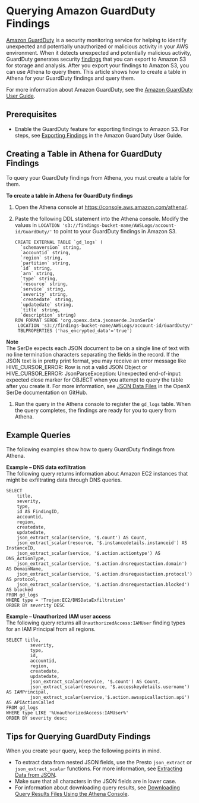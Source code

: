 # Querying Amazon GuardDuty Findings<a name="querying-guardduty"></a>

[Amazon GuardDuty](https://aws.amazon.com/guardduty/) is a security monitoring service for helping to identify unexpected and potentially unauthorized or malicious activity in your AWS environment\. When it detects unexpected and potentially malicious activity, GuardDuty generates security [findings](https://docs.aws.amazon.com/guardduty/latest/ug/guardduty_findings.html) that you can export to Amazon S3 for storage and analysis\. After you export your findings to Amazon S3, you can use Athena to query them\. This article shows how to create a table in Athena for your GuardDuty findings and query them\.

For more information about Amazon GuardDuty, see the [Amazon GuardDuty User Guide](https://docs.aws.amazon.com/guardduty/latest/ug/)\.

## Prerequisites<a name="querying-guardduty-prerequisites"></a>
+ Enable the GuardDuty feature for exporting findings to Amazon S3\. For steps, see [Exporting Findings](https://docs.aws.amazon.com/guardduty/latest/ug/guardduty_exportfindings.html) in the Amazon GuardDuty User Guide\.

## Creating a Table in Athena for GuardDuty Findings<a name="querying-guardduty-creating-a-table-in-athena-for-guardduty-findings"></a>

To query your GuardDuty findings from Athena, you must create a table for them\.

**To create a table in Athena for GuardDuty findings**

1. Open the Athena console at [https://console\.aws\.amazon\.com/athena/](https://console.aws.amazon.com/athena/home)\.

1. Paste the following DDL statement into the Athena console\. Modify the values in `LOCATION 's3://findings-bucket-name/AWSLogs/account-id/GuardDuty/'` to point to your GuardDuty findings in Amazon S3\.

   ```
   CREATE EXTERNAL TABLE `gd_logs` (
     `schemaversion` string,
     `accountid` string,
     `region` string,
     `partition` string,
     `id` string,
     `arn` string,
     `type` string,
     `resource` string,
     `service` string,
     `severity` string,
     `createdate` string,
     `updatedate` string,
     `title` string,
     `description` string)
   ROW FORMAT SERDE 'org.openx.data.jsonserde.JsonSerDe'
    LOCATION 's3://findings-bucket-name/AWSLogs/account-id/GuardDuty/'
    TBLPROPERTIES ('has_encrypted_data'='true')
   ```
**Note**  
The SerDe expects each JSON document to be on a single line of text with no line termination characters separating the fields in the record\. If the JSON text is in pretty print format, you may receive an error message like HIVE\_CURSOR\_ERROR: Row is not a valid JSON Object or HIVE\_CURSOR\_ERROR: JsonParseException: Unexpected end\-of\-input: expected close marker for OBJECT when you attempt to query the table after you create it\. For more information, see [JSON Data Files](https://github.com/rcongiu/Hive-JSON-Serde#json-data-files) in the OpenX SerDe documentation on GitHub\. 

1. Run the query in the Athena console to register the `gd_logs` table\. When the query completes, the findings are ready for you to query from Athena\.

## Example Queries<a name="querying-guardduty-examples"></a>

The following examples show how to query GuardDuty findings from Athena\.

**Example – DNS data exfiltration**  
The following query returns information about Amazon EC2 instances that might be exfiltrating data through DNS queries\.  

```
SELECT
    title,
    severity,
    type,
    id AS FindingID,
    accountid,
    region,
    createdate,
    updatedate,
    json_extract_scalar(service, '$.count') AS Count,
    json_extract_scalar(resource, '$.instancedetails.instanceid') AS InstanceID,
    json_extract_scalar(service, '$.action.actiontype') AS DNS_ActionType,
    json_extract_scalar(service, '$.action.dnsrequestaction.domain') AS DomainName,
    json_extract_scalar(service, '$.action.dnsrequestaction.protocol') AS protocol,
    json_extract_scalar(service, '$.action.dnsrequestaction.blocked') AS blocked
FROM gd_logs
WHERE type = 'Trojan:EC2/DNSDataExfiltration'
ORDER BY severity DESC
```

**Example – Unauthorized IAM user access**  
The following query returns all `UnauthorizedAccess:IAMUser` finding types for an IAM Principal from all regions\.   

```
SELECT title,
         severity,
         type,
         id,
         accountid,
         region,
         createdate,
         updatedate,
         json_extract_scalar(service, '$.count') AS Count, 
         json_extract_scalar(resource, '$.accesskeydetails.username') AS IAMPrincipal, 
         json_extract_scalar(service,'$.action.awsapicallaction.api') AS APIActionCalled
FROM gd_logs
WHERE type LIKE '%UnauthorizedAccess:IAMUser%' 
ORDER BY severity desc;
```

## Tips for Querying GuardDuty Findings<a name="querying-guardduty-tips"></a>

When you create your query, keep the following points in mind\.
+ To extract data from nested JSON fields, use the Presto `json_extract` or `json_extract_scalar` functions\. For more information, see [Extracting Data from JSON](extracting-data-from-JSON.md)\.
+ Make sure that all characters in the JSON fields are in lower case\.
+  For information about downloading query results, see [Downloading Query Results Files Using the Athena Console](querying.md#saving-query-results)\.